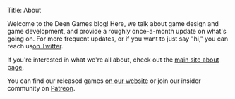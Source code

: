 Title: About

Welcome to the Deen Games blog! Here, we talk about game design and game development, and provide a roughly once-a-month update on what's going on. For more frequent updates, or if you want to just say "hi," you can reach us[on Twitter](https://twitter.com/nightblade99).

If you're interested in what we're all about, check out the [main site about page](http://deengames.com/about.html).

You can find our released games [on our website](http://deengames.com) or join our insider community on [Patreon](https://patreon.com/deengames).
